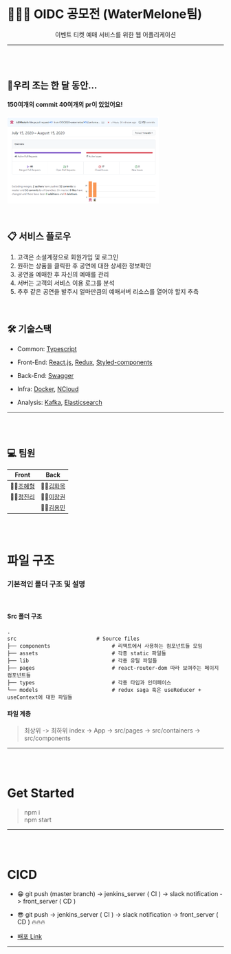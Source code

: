 # 👨‍👧‍👧 OIDC 공모전 (WaterMelone팀)

<div align="center"> 
이벤트 티켓 예매 서비스를 위한 웹 어플리케이션
</div>

---

\
\
[]()

## 🔖우리 조는 한 달 동안...

#### 150여개의 **commit** 40여개의 **pr**이 있었어요!

<div align="center" style="display:flex;">
	<img src="./readmeImg/commit.PNG" width="70%"/>
</div>

<div align="center" style="display:flex;">
	<img src="./readmeImg/branchissue.PNG" width="70%"/>
</div>

\
[]()

## 📋 서비스 플로우

1. 고객은 소셜계정으로 회원가입 및 로그인
2. 원하는 상품을 클릭한 후 공연에 대한 상세한 정보확인
3. 공연을 예매한 후 자신의 예매를 관리
4. 서버는 고객의 서비스 이용 로그를 분석
5. 추후 같은 공연을 발주시 얼마만큼의 예매서버 리소스를 열어야 할지 추측

\
[]()

## 🛠 기술스택

- Common: [Typescript](https://www.typescriptlang.org/)

- Front-End: [React.js](https://ko.reactjs.org/), [Redux](https://redux.js.org/), [Styled-components](https://styled-components.com/)

- Back-End: [Swagger](https://swagger.io/)

- Infra: [Docker](https://www.docker.com/), [NCloud](https://www.ncloud.com/)

- Analysis: [Kafka](https://kafka.apache.org/), [Elasticsearch](https://www.elastic.co/kr/elasticsearch)

---

\
\
[]()

## 💻 팀원

| **Front**                                  | **Back**                                   |
| ------------------------------------------ | ------------------------------------------ |
| 👨‍💻[조혜형](https://github.com/JoDMsoluth)  | 👩‍💻[김화목](https://github.com/hwamoc)      |
| 👩‍💻[정진리](https://github.com/JinleeJeong) | 👩‍💻[이창권](https://github.com/changgunyee) |
|                                            | 👨‍💻[김용민](https://github.com/ymink716)    |

\
\
[]()

# 파일 구조

### 기본적인 폴더 구조 및 설명

<br>

#### Src 폴더 구조

    .
    src                   		 # Source files
    ├── components                    # 리액트에서 사용하는 컴포넌트들 모임
    ├── assets                        # 각종 static 파일들
    ├── lib                           # 각종 유틸 파일들
    ├── pages                         # react-router-dom 따라 보여주는 페이지 컴포넌트들
    ├── types                         # 각종 타입과 인터페이스
    └── models                        # redux saga 혹은 useReducer + useContext에 대한 파일들

#### 파일 계층

> 최상위 -> 최하위
> index -> App -> src/pages -> src/containers -> src/components

---

\
\
[]()

# Get Started

> npm i <br>
> npm start

---

\
\
[]()

# CICD

- 😁 git push (master branch) -> jenkins_server ( CI ) -> slack notification -> front_server ( CD )
- 😎 git push -> jenkins_server ( CI ) -> slack notification -> front_server ( CD ) :fire::fire::fire:

- [배포 Link](http://101.101.218.225/)

---

